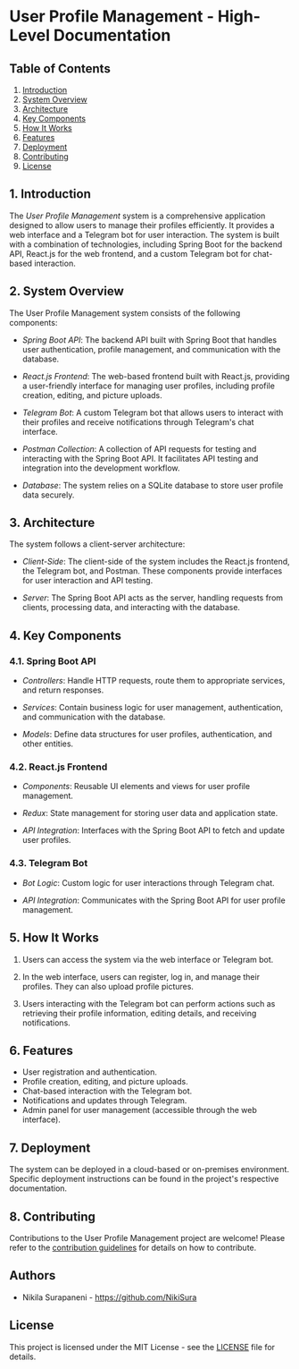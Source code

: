 # User Profile Management - High-Level Documentation

## Table of Contents

1. [Introduction](#1-introduction)
2. [System Overview](#2-system-overview)
3. [Architecture](#3-architecture)
4. [Key Components](#4-key-components)
5. [How It Works](#5-how-it-works)
6. [Features](#6-features)
7. [Deployment](#7-deployment)
8. [Contributing](#8-contributing)
9. [License](#9-license)

## 1. Introduction

The *User Profile Management* system is a comprehensive application designed to allow users to manage their profiles efficiently. It provides a web interface and a Telegram bot for user interaction. The system is built with a combination of technologies, including Spring Boot for the backend API, React.js for the web frontend, and a custom Telegram bot for chat-based interaction.

## 2. System Overview

The User Profile Management system consists of the following components:

- *Spring Boot API*: The backend API built with Spring Boot that handles user authentication, profile management, and communication with the database.

- *React.js Frontend*: The web-based frontend built with React.js, providing a user-friendly interface for managing user profiles, including profile creation, editing, and picture uploads.

- *Telegram Bot*: A custom Telegram bot that allows users to interact with their profiles and receive notifications through Telegram's chat interface.

- *Postman Collection*: A collection of API requests for testing and interacting with the Spring Boot API. It facilitates API testing and integration into the development workflow.

- *Database*: The system relies on a SQLite database to store user profile data securely.

## 3. Architecture

The system follows a client-server architecture:

- *Client-Side*: The client-side of the system includes the React.js frontend, the Telegram bot, and Postman. These components provide interfaces for user interaction and API testing.

- *Server*: The Spring Boot API acts as the server, handling requests from clients, processing data, and interacting with the database.

## 4. Key Components

### 4.1. Spring Boot API

- *Controllers*: Handle HTTP requests, route them to appropriate services, and return responses.

- *Services*: Contain business logic for user management, authentication, and communication with the database.

- *Models*: Define data structures for user profiles, authentication, and other entities.

### 4.2. React.js Frontend

- *Components*: Reusable UI elements and views for user profile management.

- *Redux*: State management for storing user data and application state.

- *API Integration*: Interfaces with the Spring Boot API to fetch and update user profiles.

### 4.3. Telegram Bot

- *Bot Logic*: Custom logic for user interactions through Telegram chat.

- *API Integration*: Communicates with the Spring Boot API for user profile management.

## 5. How It Works

1. Users can access the system via the web interface or Telegram bot.

2. In the web interface, users can register, log in, and manage their profiles. They can also upload profile pictures.

3. Users interacting with the Telegram bot can perform actions such as retrieving their profile information, editing details, and receiving notifications.

## 6. Features

- User registration and authentication.
- Profile creation, editing, and picture uploads.
- Chat-based interaction with the Telegram bot.
- Notifications and updates through Telegram.
- Admin panel for user management (accessible through the web interface).

## 7. Deployment

The system can be deployed in a cloud-based or on-premises environment. Specific deployment instructions can be found in the project's respective documentation.

## 8. Contributing

Contributions to the User Profile Management project are welcome! Please refer to the [contribution guidelines](CONTRIBUTING.md) for details on how to contribute.

## Authors

- Nikila Surapaneni - https://github.com/NikiSura

## License

This project is licensed under the MIT License - see the [LICENSE](LICENSE) file for details.
